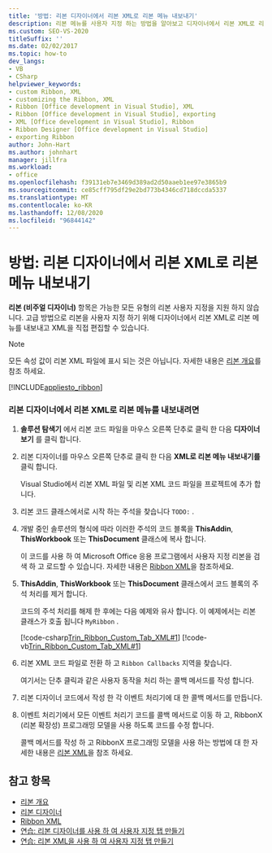 ```yaml
---
title: '방법: 리본 디자이너에서 리본 XML로 리본 메뉴 내보내기'
description: 리본 메뉴를 사용자 지정 하는 방법을 알아보고 디자이너에서 리본 XML로 리본을 내보내고 XML을 직접 편집할 수 있습니다.
ms.custom: SEO-VS-2020
titleSuffix: ''
ms.date: 02/02/2017
ms.topic: how-to
dev_langs:
- VB
- CSharp
helpviewer_keywords:
- custom Ribbon, XML
- customizing the Ribbon, XML
- Ribbon [Office development in Visual Studio], XML
- Ribbon [Office development in Visual Studio], exporting
- XML [Office development in Visual Studio], Ribbon
- Ribbon Designer [Office development in Visual Studio]
- exporting Ribbon
author: John-Hart
ms.author: johnhart
manager: jillfra
ms.workload:
- office
ms.openlocfilehash: f39131eb7e3469d389ad2d50aaeb1ee97e3865b9
ms.sourcegitcommit: ce85cff795df29e2bd773b4346cd718dccda5337
ms.translationtype: MT
ms.contentlocale: ko-KR
ms.lasthandoff: 12/08/2020
ms.locfileid: "96844142"
---
```

# <a name="how-to-export-a-ribbon-from-the-ribbon-designer-to-ribbon-xml"></a>방법: 리본 디자이너에서 리본 XML로 리본 메뉴 내보내기
  **리본 (비주얼 디자이너)** 항목은 가능한 모든 유형의 리본 사용자 지정을 지원 하지 않습니다. 고급 방법으로 리본을 사용자 지정 하기 위해 디자이너에서 리본 XML로 리본 메뉴를 내보내고 XML을 직접 편집할 수 있습니다.

> [!NOTE]
> 모든 속성 값이 리본 XML 파일에 표시 되는 것은 아닙니다. 자세한 내용은 [리본 개요](../vsto/ribbon-overview.md)를 참조 하세요.

 [!INCLUDE[appliesto_ribbon](../vsto/includes/appliesto-ribbon-md.md)]

### <a name="to-export-a-ribbon-from-the-ribbon-designer-to-ribbon-xml"></a>리본 디자이너에서 리본 XML로 리본 메뉴를 내보내려면

1. **솔루션 탐색기** 에서 리본 코드 파일을 마우스 오른쪽 단추로 클릭 한 다음 **디자이너 보기** 를 클릭 합니다.

2. 리본 디자이너를 마우스 오른쪽 단추로 클릭 한 다음 **XML로 리본 메뉴 내보내기를** 클릭 합니다.

     Visual Studio에서 리본 XML 파일 및 리본 XML 코드 파일을 프로젝트에 추가 합니다.

3. 리본 코드 클래스에서로 시작 하는 주석을 찾습니다 `TODO:` .

4. 개발 중인 솔루션의 형식에 따라 이러한 주석의 코드 블록을 **ThisAddin**, **ThisWorkbook** 또는 **ThisDocument** 클래스에 복사 합니다.

     이 코드를 사용 하 여 Microsoft Office 응용 프로그램에서 사용자 지정 리본을 검색 하 고 로드할 수 있습니다. 자세한 내용은 [Ribbon XML](../vsto/ribbon-xml.md)을 참조하세요.

5. **ThisAddin**, **ThisWorkbook** 또는 **ThisDocument** 클래스에서 코드 블록의 주석 처리를 제거 합니다.

     코드의 주석 처리를 해제 한 후에는 다음 예제와 유사 합니다. 이 예제에서는 리본 클래스가 호출 됩니다 `MyRibbon` .

     [!code-csharp[Trin_Ribbon_Custom_Tab_XML#1](../vsto/codesnippet/CSharp/Trin_Ribbon_Custom_Tab_XML_O12/ThisAddIn.cs#1)]
     [!code-vb[Trin_Ribbon_Custom_Tab_XML#1](../vsto/codesnippet/VisualBasic/Trin_Ribbon_Custom_Tab_XML_O12/ThisAddIn.vb#1)]

6. 리본 XML 코드 파일로 전환 하 고 `Ribbon Callbacks` 지역을 찾습니다.

     여기서는 단추 클릭과 같은 사용자 동작을 처리 하는 콜백 메서드를 작성 합니다.

7. 리본 디자이너 코드에서 작성 한 각 이벤트 처리기에 대 한 콜백 메서드를 만듭니다.

8. 이벤트 처리기에서 모든 이벤트 처리기 코드를 콜백 메서드로 이동 하 고, RibbonX (리본 확장성) 프로그래밍 모델을 사용 하도록 코드를 수정 합니다.

     콜백 메서드를 작성 하 고 RibbonX 프로그래밍 모델을 사용 하는 방법에 대 한 자세한 내용은 [리본 XML](../vsto/ribbon-xml.md)을 참조 하세요.

## <a name="see-also"></a>참고 항목
- [리본 개요](../vsto/ribbon-overview.md)
- [리본 디자이너](../vsto/ribbon-designer.md)
- [Ribbon XML](../vsto/ribbon-xml.md)
- [연습: 리본 디자이너를 사용 하 여 사용자 지정 탭 만들기](../vsto/walkthrough-creating-a-custom-tab-by-using-the-ribbon-designer.md)
- [연습: 리본 XML을 사용 하 여 사용자 지정 탭 만들기](../vsto/walkthrough-creating-a-custom-tab-by-using-ribbon-xml.md)
